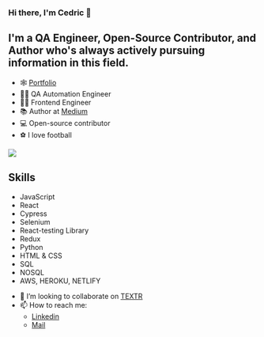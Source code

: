 ### Hi there, I'm Cedric 👋

## I'm a QA Engineer, Open-Source Contributor, and Author who's always actively pursuing information in this field.

* 🕸️ [Portfolio](https://damian-sketch.github.io/Portfolio)
* 👨‍💼 QA Automation Engineer
* 👨‍💼 Frontend Engineer
* 📚 Author at [Medium](https://cedric21.medium.com/)
* 💻 Open-source contributor
* ⚽ I love football

![](https://komarev.com/ghpvc/?username=damian-sketch&color=blueviolet&style=plastic)

## Skills

* JavaScript
* React
* Cypress
* Selenium
* React-testing Library
* Redux
* Python
* HTML & CSS
* SQL
* NOSQL
* AWS, HEROKU, NETLIFY

- 👯 I’m looking to collaborate on [TEXTR](https://github.com/damian-sketch/textr)
- 📫 How to reach me: 
    * [Linkedin](https://www.linkedin.com/in/cedric-muuo-7625861aa/)
    * [Mail](mailto:cedricdamian19@gmail.com)     


